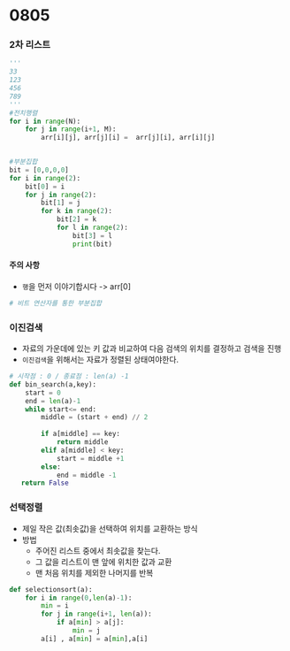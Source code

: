 # 0805

 ### 2차 리스트

```python
'''
33
123
456
789
'''
#전치행렬
for i in range(N):
    for j in range(i+1, M):
        arr[i][j], arr[j][i] =  arr[j][i], arr[i][j]
        

#부분집합
bit = [0,0,0,0]
for i in range(2):
    bit[0] = i
    for j in range(2):
        bit[1] = j
        for k in range(2):
            bit[2] = k
            for l in range(2):
                bit[3] = l
                print(bit)
```



#### 주의 사항

- `행`을 먼저 이야기합시다 -> arr[0] 



```python
# 비트 연산자를 통한 부분집합 

```





### 이진검색

- 자료의 가운데에 있는 키 값과 비교하여 다음 검색의 위치를 결정하고 검색을 진행
- `이진검색`을 위해서는 자료가 정렬된 상태여야한다.

```python
# 시작점 : 0 / 종료점 : len(a) -1
def bin_search(a,key):
    start = 0
    end = len(a)-1
    while start<= end:
        middle = (start + end) // 2
        
        if a[middle] == key:
            return middle
        elif a[middle] < key:
            start = middle +1
        else:
            end = middle -1
   return False

```



### 선택정렬

- 제일 작은 값(최솟값)을 선택하여 위치를 교환하는 방식
- 방법
  - 주어진 리스트 중에서 최솟값을 찾는다.
  - 그 값을 리스트이 맨 앞에 위치한 값과 교환
  - 맨 처음 위치를 제외한 나머지를 반복

```python
def selectionsort(a):
    for i in range(0,len(a)-1):
        min = i
        for j in range(i+1, len(a)):
            if a[min] > a[j]:
                min = j
        a[i] , a[min] = a[min],a[i]
            
```



### 

